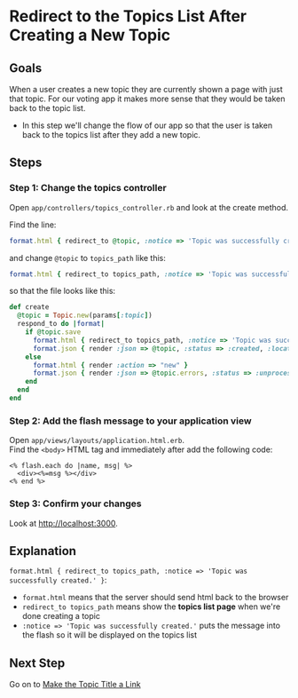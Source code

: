 # Redirect to the Topics List After Creating a New Topic
## Goals
When a user creates a new topic they are currently shown a page with
just that topic. For our voting app it makes more sense that they
would be taken back to the topic list.

* In this step we'll change the flow of our app so that the user is taken back to the topics list after they add a new topic.

## Steps
### Step 1: Change the topics controller
Open `app/controllers/topics_controller.rb` and look at the create method.

Find the line:

```ruby
format.html { redirect_to @topic, :notice => 'Topic was successfully created.' }
```

and change `@topic` to `topics_path` like this:

```ruby
format.html { redirect_to topics_path, :notice => 'Topic was successfully created.' }
```

so that the file looks like this:

```ruby
def create
  @topic = Topic.new(params[:topic])
  respond_to do |format|
    if @topic.save
      format.html { redirect_to topics_path, :notice => 'Topic was successfully created.' }
      format.json { render :json => @topic, :status => :created, :location => @topic }
    else
      format.html { render :action => "new" }
      format.json { render :json => @topic.errors, :status => :unprocessable_entity }
    end
  end
end
```

### Step 2: Add the flash message to your application view
Open `app/views/layouts/application.html.erb`.  
Find the `<body>` HTML tag and immediately after add the following code:

```erb
<% flash.each do |name, msg| %>
  <div><%=msg %></div>
<% end %>
```

### Step 3: Confirm your changes
Look at [http://localhost:3000](http://localhost:3000).

## Explanation
`format.html { redirect_to topics_path, :notice => 'Topic was successfully created.' }`:

* `format.html` means that the server should send html back to the browser
* `redirect_to topics_path` means show the **topics list page** when we're done creating a topic
* `:notice => 'Topic was successfully created.'` puts the message into the flash so it will be displayed on the topics list

## Next Step
Go on to [Make the Topic Title a Link](make_the_topic_title_a_link)
